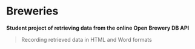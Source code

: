 # Breweries

**Student project of retrieving data from the online Open Brewery DB API**

  > Recording retrieved data in HTML and Word formats
